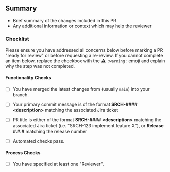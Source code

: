 ## Summary
- Brief summary of the changes included in this PR
- Any additional information or context which may help the reviewer

### Checklist
Please ensure you have addressed all concerns below before marking a PR "ready for review" or before requesting a re-review. If you cannot complete an item below, replace the checkbox with the ⚠️ `:warning:` emoji and explain why the step was not completed.

#### Functionality Checks

- [ ] You have merged the latest changes from (usually `main`) into your branch.

- [ ] Your primary commit message is of the format **SRCH-#### \<description\>** matching the associated Jira ticket

- [ ] PR title is either of the format **SRCH-#### \<description\>** matching the associated Jira ticket (i.e. "SRCH-123 implement feature X"), or **Release #.#.#** matching the release number

- [ ] Automated checks pass.

#### Process Checks

- [ ] You have specified at least one "Reviewer".

